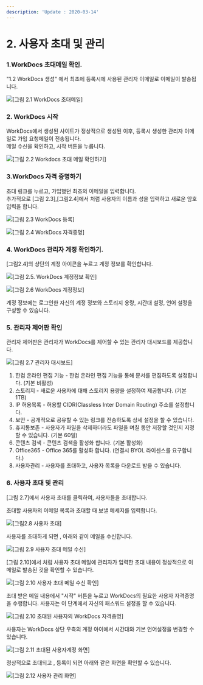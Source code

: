 ```yaml
---
description: 'Update : 2020-03-14'
---
```


# 2. 사용자 초대 및 관리

### **1.WorkDocs 초대메일 확인.**

"1.2 WorkDocs 생성" 에서 최초에 등록시에 사용된 관리자 이메일로 이메일이 발송됩니다.

![\[&#xADF8;&#xB9BC; 2.1 WorkDocs &#xCD08;&#xB300;&#xBA54;&#xC77C;\]](.gitbook/assets/workdocs_invite_ex1.png)

### **2. WorkDocs 시작**

WorkDocs에서 생성된 사이트가 정상적으로 생성된 이후, 등록시 생성한 관리자 이메일로 가입 요청메일이 전송됩니다.  
메일 수신을 확인하고, 시작 버튼을 누릅니다.

![\[&#xADF8;&#xB9BC; 2.2 Workdocs &#xCD08;&#xB300; &#xBA54;&#xC77C; &#xD655;&#xC778;&#xD558;&#xAE30;\]](.gitbook/assets/2.2.workdocs_invite_mail2.png)

### **3.WorkDocs 자격 증명하기**

초대 링크를 누르고, 가입했던 최초의 이메일을 입력합니다.  
추가적으로 \[그림 2.3\],\[그림2.4\]에서 처럼 사용자의 이름과 성을 입력하고 새로운 암호 입력을 합니다.

![\[&#xADF8;&#xB9BC; 2.3 WorkDocs &#xB4F1;&#xB85D;\]](.gitbook/assets/2.3user_reg1.png)

![\[&#xADF8;&#xB9BC; 2.4 WorkDocs &#xC790;&#xACA9;&#xC99D;&#xBA85;\]](.gitbook/assets/user_reg.png)

### **4. WorkDocs 관리자 계정 확인하기.**

\[그림2.4\]의 상단의 계정 아이콘을 누르고 계정 정보를 확인합니다.

![\[&#xADF8;&#xB9BC; 2.5. WorkDocs &#xACC4;&#xC815;&#xC815;&#xBCF4; &#xD655;&#xC778;\]](.gitbook/assets/site_url.png)

![\[&#xADF8;&#xB9BC; 2.6 WorkDocs &#xACC4;&#xC815;&#xC815;&#xBCF4;\]](.gitbook/assets/site_admin.png)

계정 정보에는 로그인한 자신의 계정 정보와 스토리지 용량, 시간대 설정, 언어 설정을 구성할 수 있습니다.

### **5. 관리자 제어판 확인**

관리자 제어판은 관리자가 WorkDocs를 제어할 수 있는 관리자 대시보드를 제공합니다.

![\[&#xADF8;&#xB9BC; 2.7 &#xAD00;&#xB9AC;&#xC790; &#xB300;&#xC2DC;&#xBCF4;&#xB4DC;\]](.gitbook/assets/admin_dashboard2.png)

1. 한컴 온라인 편집 기능 - 한컴 온라인 편집 기능을 통해 문서를 편집하도록 설정합니다. \(기본 비활성\)
2. 스토리지 - 새로운 사용자에 대해 스토리지 용량을 설정하여 제공합니다. \(기본 1TB\)
3. IP 허용목록 - 허용할 CIDR\(Classless Inter Domain Routing\) 주소를 설정합니다.
4. 보안 - 공개적으로 공유할 수 있는 링크를 전송하도록 상세 설정을 할 수 있습니다.
5. 휴지통보존 - 사용자가 파일을 삭제하더라도 파일을 며칠 동안 저장할 것인지 지정할 수 있습니다. \(기본 60일\)
6. 콘텐츠 검색 - 콘텐츠 검색을 활성화 합니다. \(기본 활성화\)
7. Office365 - Office 365를 활성화 합니다. \(연결시 BYOL 라이센스를 요구합니다.\)
8. 사용자관리 - 사용자를 초대하고, 사용자 목록을 다운로드 받을 수 있습니다.

### **6. 사용자 초대 및 관리**

\[그림 2.7\]에서 사용자 초대를 클릭하여, 사용자들을 초대합니다.

초대할 사용자의 이메일 목록과 초대할 때 보낼 메세지를 입력합니다.

![\[&#xADF8;&#xB9BC;2.8 &#xC0AC;&#xC6A9;&#xC790; &#xCD08;&#xB300;\]](.gitbook/assets/2.8workdocs_invite.png)

사용자를 초대하게 되면 , 아래와 같이 메일을 수신합니다.

![\[&#xADF8;&#xB9BC; 2.9 &#xC0AC;&#xC6A9;&#xC790; &#xCD08;&#xB300; &#xBA54;&#xC77C; &#xC218;&#xC2E0;\]](.gitbook/assets/workdocs_invite_mail2.png)

\[그림 2.10\]에서 처럼 사용자 초대 메일에 관리자가 입력한 초대 내용이 정상적으로 이메일로 발송된 것을 확인할 수 있습니다.

![\[&#xADF8;&#xB9BC; 2.10 &#xC0AC;&#xC6A9;&#xC790; &#xCD08;&#xB300; &#xBA54;&#xC77C; &#xC218;&#xC2E0; &#xD655;&#xC778;\]](.gitbook/assets/workdocs_invite_mail3.png)

초대 받은 메일 내용에서 "시작" 버튼을 누르고 WorkDocs의 필요한 사용자 자격증명을 수행합니다. 사용자는 이 단계에서 자신의 패스워드 설정을 할 수 있습니다.

![\[&#xADF8;&#xB9BC; 2.10 &#xCD08;&#xB300;&#xB41C; &#xC0AC;&#xC6A9;&#xC790;&#xC758; WorkDocs &#xC790;&#xACA9;&#xC99D;&#xBA85;\]](.gitbook/assets/user_reg_ex1.png)

사용자는 WorkDocs 상단 우측의 계정 아이에서 시간대와 기본 언어설정을 변경할 수 있습니다.

![\[&#xADF8;&#xB9BC; 2.11 &#xCD08;&#xB300;&#xB41C; &#xC0AC;&#xC6A9;&#xC790;&#xACC4;&#xC815; &#xD654;&#xBA74;\]](.gitbook/assets/2.11user_reg_ex2.png)

정상적으로 초대되고 , 등록이 되면 아래와 같은 화면을 확인할 수 있습니다.

![\[&#xADF8;&#xB9BC; 2.12 &#xC0AC;&#xC6A9;&#xC790; &#xAD00;&#xB9AC; &#xD654;&#xBA74;\]](.gitbook/assets/2.12.workdocs_invite_ex3%20%281%29.png)

